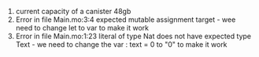1) current capacity of a canister 48gb
2) Error in file Main.mo:3:4 expected mutable assignment target -  wee need to change let to var to make it work
3) Error in file Main.mo:1:23 literal of type Nat does not have expected type Text - we need to change the var : text = 0 to "0" to make it work
